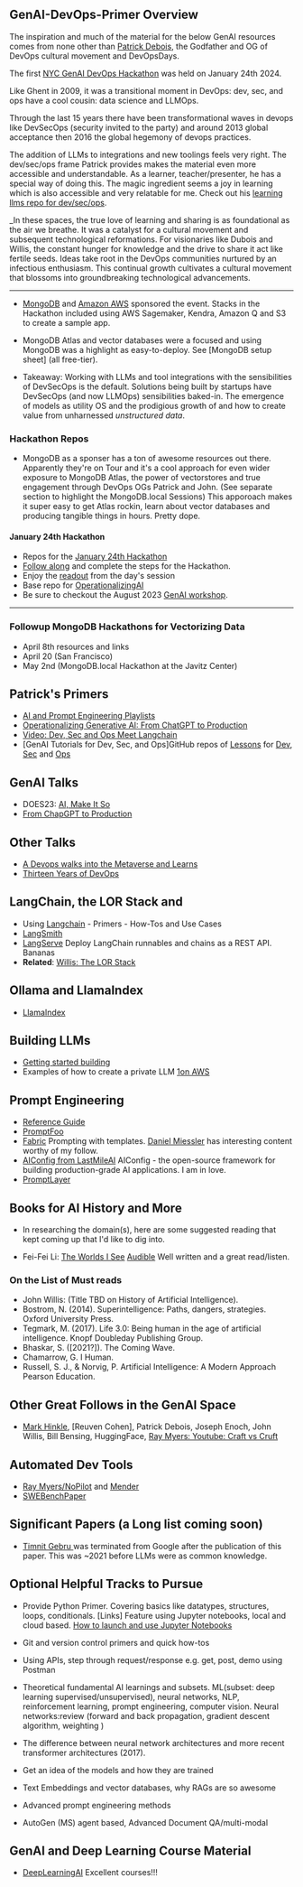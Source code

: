 ## GenAI-DevOps-Primer Overview

The inspiration and much of the material for the below GenAI resources comes from none other than [Patrick Debois](https://www.jedi.be/), the Godfather and OG of DevOps cultural movement and DevOpsDays. 

The first [NYC GenAI DevOps Hackathon](https://www.mongodb.com/community/forums/t/new-york-devops-for-genai-hackathon-nyc/260804) was held on January 24th 2024. 

Like Ghent in 2009, it was a transitional moment in DevOps: dev, sec, and ops have a cool cousin: data science and LLMOps. 

Through the last 15 years there have been transformational waves in devops like DevSecOps (security invited to the party) and around 2013 global acceptance then 2016 the global hegemony of devops practices. 

The addition of LLMs to integrations and new toolings feels very right. The dev/sec/ops frame Patrick provides makes the material even more accessible and understandable. As a learner, teacher/presenter, he has a special way of doing this. The magic ingredient seems a joy in learning which is also accessible and very relatable for me. Check out his [learning llms repo for dev/sec/ops](https://github.com/jedi4ever/learning-llms-and-genai-for-dev-sec-ops). 

_In these spaces, the true love of learning and sharing is as foundational as the air we breathe. It was a catalyst for a cultural movement and subsequent technological reformations. For visionaries like Dubois and Willis, the constant hunger for knowledge and the drive to share it act like fertile seeds. Ideas take root in the DevOps communities nurtured by an infectious enthusiasm. This continual growth cultivates a cultural movement that blossoms into groundbreaking technological advancements.

____

- [MongoDB](https://www.mongodb.com/) and [Amazon AWS](https://aws.amazon.com/) sponsored the event. Stacks in the Hackathon included using AWS Sagemaker, Kendra, Amazon Q and S3 to create a sample app. 
- MongoDB Atlas and vector databases were a focused and using MongoDB was a highlight as easy-to-deploy. See [MongoDB setup sheet] (all free-tier).

- Takeaway: Working with LLMs and tool integrations with the sensibilities of DevSecOps is the default. Solutions being built by startups have DevSecOps (and now LLMOps) sensibilities baked-in. The emergence of models as utility OS and the prodigious growth of and how to create value from unharnessed *unstructured data*.  


### Hackathon Repos 

- MongoDB as a sponser has a ton of awesome resources out there. Apparently they're on Tour and it's a cool approach for even wider exposure to MongoDB Atlas, the power of vectorstores and true engagement through DevOps OGs Patrick and John. (See separate section to highlight the MongoDB.local Sessions) This apporoach makes it super easy to get Atlas rockin, learn about vector databases and producing tangible things in hours. Pretty dope. 

#### January 24th Hackathon
- Repos for the [January 24th Hackathon](https://github.com/OperationalizingAI/Hackathon-1-24-24) 
- [Follow along](https://github.com/OperationalizingAI/Hackathon-1-24-24/blob/main/NYC%20GenAI%20Hackathon%20Preparation%20Sheet.pdf) and complete the steps for the Hackathon.
- Enjoy the [readout](https://github.com/OperationalizingAI/Hackathon-1-24-24/blob/main/Hackathon%2001-24-24%20Projects%20and%20Readouts.pdf) from the day's session
- Base repo for [OperationalizingAI](https://github.com/operationalizingai) 
- Be sure to checkout the August 2023 [GenAI workshop](https://github.com/OperationalizingAI/GAIHackathon0823).
____

### Followup MongoDB Hackathons for Vectorizing Data 

- April 8th resources and links 
- April 20 (San Francisco) 
- May 2nd (MongoDB.local Hackathon at the Javitz Center) 

## Patrick's Primers 

- [AI and Prompt Engineering Playlists](https://www.youtube.com/playlist?list=PLXIQpjhVJyXq_WRz-JMDLJ6ufTGVLcraw)
- [Operationalizing Generative AI: From ChatGPT to Production](https://www.youtube.com/watch?v=7Qr1f4f8u64&list=PLXIQpjhVJyXq_WRz-JMDLJ6ufTGVLcraw&index=1)
- [Video: Dev, Sec and Ops Meet Langchain](https://www.youtube.com/watch?v=ivXV_jDqOKk&t=2s)
- [GenAI Tutorials for Dev, Sec, and Ops]GitHub repos of [Lessons](https://github.com/jedi4ever/learning-llms-and-genai-for-dev-sec-ops/tree/main/lessons) for [Dev](https://github.com/jedi4ever/learning-llms-and-genai-for-dev-sec-ops/tree/main/lessons/developer), [Sec](https://github.com/jedi4ever/learning-llms-and-genai-for-dev-sec-ops/tree/main/lessons/security) and [Ops](https://github.com/jedi4ever/learning-llms-and-genai-for-dev-sec-ops/tree/main/lessons/operations)

## GenAI Talks 

- DOES23: [AI, Make It So](https://youtu.be/EDDa5bu480Q)
- [From ChapGPT to Production](https://youtu.be/7Qr1f4f8u64?si=ju08YvRp6d9IJ8ud)

## Other Talks 

- [A Devops walks into the Metaverse and Learns](https://www.youtube.com/watch?v=Sh6Xv8lkIMY)
- [Thirteen Years of DevOps](https://www.youtube.com/watch?v=RJtgt2SqOK0)

## LangChain, the LOR Stack and  

- Using [Langchain](https://www.langchain.com/langchain) - Primers - How-Tos and Use Cases
- [LangSmith](https://www.langchain.com/langsmith) 
- [LangServe](https://python.langchain.com/docs/langserve/) Deploy LangChain runnables and chains as a REST API. Bananas
- **Related**: [Willis: The LOR Stack](https://www.linkedin.com/pulse/lor-stack-john-willis-4lf5e/) 

## Ollama and LlamaIndex 

- [LlamaIndex](https://www.llamaindex.ai/)

## Building LLMs 

- [Getting started building](https://towardsdatascience.com/getting-started-with-langchain-a-beginners-guide-to-building-llm-powered-applications-95fc8898732c)
- Examples of how to create a private LLM [1](https://github.com/imartinez/privateGPT)[on AWS](https://github.com/singlestore-labs/private-llm-aws)

## Prompt Engineering

- [Reference Guide](https://www.promptingguide.ai/) 
- [PromptFoo](https://www.promptfoo.dev/)
- [Fabric](https://github.com/danielmiessler/fabric) Prompting with templates. [Daniel Miessler](https://danielmiessler.com/) has interesting content worthy of my follow.
- [AIConfig from LastMileAI](https://github.com/lastmile-ai/aiconfig) AIConfig - the open-source framework for building production-grade AI applications. I am in love.
- [PromptLayer](https://promptlayer.com/)

## Books for AI History and More

- In researching the domain(s), here are some suggested reading that kept coming up that I'd like to dig into.

- Fei-Fei Li: [The Worlds I See](https://www.amazon.com/Worlds-See-Curiosity-Exploration-Discovery-ebook/dp/B0BPQSLVL6) [Audible](https://www.amazon.com/Worlds-See-Curiosity-Exploration-Discovery/dp/B0BSP29SQ4/ref=tmm_aud_swatch_0?_encoding=UTF8&qid=&sr=) Well written and a great read/listen. 

### On the List of Must reads

- John Willis: (Title TBD on History of Artificial Intelligence). 
- Bostrom, N. (2014). Superintelligence: Paths, dangers, strategies. Oxford University Press.
- Tegmark, M. (2017). Life 3.0: Being human in the age of artificial intelligence. Knopf Doubleday Publishing Group.
- Bhaskar, S. ([2021?]). The Coming Wave.
- Chamarrow, G. I Human. 
- Russell, S. J., & Norvig, P. Artificial Intelligence: A Modern Approach Pearson Education.

## Other Great Follows in the GenAI Space

- [Mark Hinkle](https://peripety.com/blog/), [Reuven Cohen], Patrick Debois, Joseph Enoch, John Willis, Bill Bensing, HuggingFace, [Ray Myers: Youtube: Craft vs Cruft](https://www.youtube.com/channel/UC4nEbAo5xFsOZDk2v0RIGHA)

## Automated Dev Tools 

- [Ray Myers/NoPilot](https://nopilot.dev) and [Mender](https://Mender.ai) 
- [SWEBench](https://www.swebench.com/)[Paper](https://arxiv.org/abs/2310.06770)

## Significant Papers (a Long list coming soon)

- [Timnit Gebru ](https://dl.acm.org/doi/10.1145/3442188.3445922) was terminated from Google after the publication of this paper. This was ~2021 before LLMs were as common knowledge. 
  

## Optional Helpful Tracks to Pursue

- Provide Python Primer. Covering basics like datatypes, structures, loops, conditionals. [Links] Feature using Jupyter notebooks, local and cloud based. [How to launch and use Jupyter Notebooks](https://www.codecademy.com/article/how-to-use-jupyter-notebooks)

- Git and version control primers and quick how-tos
- Using APIs, step through request/response e.g. get, post, demo using Postman 
- Theoretical fundamental AI learnings and subsets. ML(subset: deep learning supervised/unsupervised), neural networks, NLP, reinforcement learning, prompt engineering, computer vision. Neural networks:review (forward and back propagation, gradient descent algorithm, weighting ) 

- The difference between neural network architectures and more recent transformer architectures (2017).  
- Get an idea of the models and how they are trained
- Text Embeddings and vector databases, why RAGs are so awesome
- Advanced prompt engineering methods
- AutoGen (MS) agent based, Advanced Document QA/multi-modal 



## GenAI and Deep Learning Course Material

- [DeepLearningAI](https://learn.deeplearning.ai/) Excellent courses!!!


